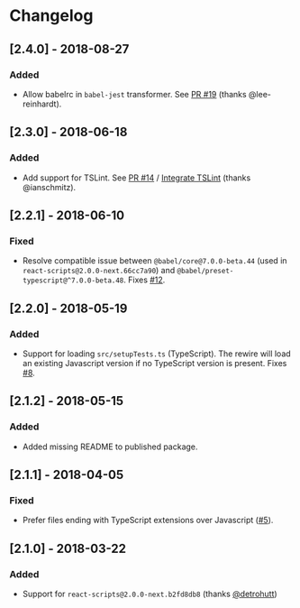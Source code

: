 # Changelog

## [2.4.0] - 2018-08-27

### Added

- Allow babelrc in `babel-jest` transformer. See [PR #19](https://github.com/strothj/react-app-rewire-typescript-babel-preset/pull/19) (thanks @lee-reinhardt).

## [2.3.0] - 2018-06-18

### Added

- Add support for TSLint. See [PR #14](https://github.com/strothj/react-app-rewire-typescript-babel-preset/pull/14) / [Integrate TSLint](#integrate-tslint) (thanks @ianschmitz).

## [2.2.1] - 2018-06-10

### Fixed

- Resolve compatible issue between `@babel/core@7.0.0-beta.44` (used in `react-scripts@2.0.0-next.66cc7a90`) and `@babel/preset-typescript@^7.0.0-beta.48`. Fixes [#12](https://github.com/strothj/react-app-rewire-typescript-babel-preset/issues/12).

## [2.2.0] - 2018-05-19

### Added

- Support for loading `src/setupTests.ts` (TypeScript). The rewire will load an existing Javascript version if no TypeScript version is present. Fixes [#8](https://github.com/strothj/react-app-rewire-typescript-babel-preset/issues/8).

## [2.1.2] - 2018-05-15

### Added

- Added missing README to published package.

## [2.1.1] - 2018-04-05

### Fixed

- Prefer files ending with TypeScript extensions over Javascript ([#5](https://github.com/strothj/react-app-rewire-typescript-babel-preset/pull/5)).

## [2.1.0] - 2018-03-22

### Added

- Support for `react-scripts@2.0.0-next.b2fd8db8` (thanks [@detrohutt](https://github.com/strothj/react-app-rewire-typescript-babel-preset/pull/4))
